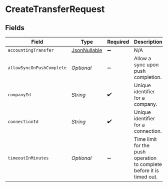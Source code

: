 # CreateTransferRequest


## Fields

| Field                                                                         | Type                                                                          | Required                                                                      | Description                                                                   | Example                                                                       |
| ----------------------------------------------------------------------------- | ----------------------------------------------------------------------------- | ----------------------------------------------------------------------------- | ----------------------------------------------------------------------------- | ----------------------------------------------------------------------------- |
| `accountingTransfer`                                                          | [JsonNullable<AccountingTransfer>](../../models/shared/AccountingTransfer.md) | :heavy_minus_sign:                                                            | N/A                                                                           |                                                                               |
| `allowSyncOnPushComplete`                                                     | *Optional<Boolean>*                                                           | :heavy_minus_sign:                                                            | Allow a sync upon push completion.                                            |                                                                               |
| `companyId`                                                                   | *String*                                                                      | :heavy_check_mark:                                                            | Unique identifier for a company.                                              | 8a210b68-6988-11ed-a1eb-0242ac120002                                          |
| `connectionId`                                                                | *String*                                                                      | :heavy_check_mark:                                                            | Unique identifier for a connection.                                           | 2e9d2c44-f675-40ba-8049-353bfcb5e171                                          |
| `timeoutInMinutes`                                                            | *Optional<Integer>*                                                           | :heavy_minus_sign:                                                            | Time limit for the push operation to complete before it is timed out.         |                                                                               |